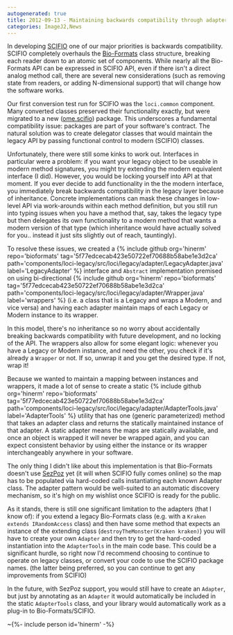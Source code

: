 ```yaml
---
autogenerated: true
title: 2012-09-13 - Maintaining backwards compatibility through adapters
categories: ImageJ2,News
---
```


In developing [SCIFIO](/software/scifio) one of our major priorities is backwards compatibility. SCIFIO completely overhauls the [Bio-Formats](/formats/bio-formats) class structure, breaking each reader down to an atomic set of components. While nearly all the Bio-Formats API can be expressed in SCIFIO API, even if there isn't a direct analog method call, there are several new considerations (such as removing state from readers, or adding N-dimensional support) that will change how the software works.

Our first conversion test run for SCIFIO was the `loci.common` component. Many converted classes preserved their functionality exactly, but were migrated to a new ([ome.scifio](https://github.com/hinerm/bioformats/tree/5f77edcecab423e50722ef70688b58abe1e3d2ca/components/scifio-devel/src/ome/scifio)) package. This underscores a fundamental compatibility issue: packages are part of your software's contract. The natural solution was to create delegator classes that would maintain the legacy API by passing functional control to modern (SCIFIO) classes.

Unfortunately, there were still some kinks to work out. Interfaces in particular were a problem: if you want your legacy object to be useable in modern method signatures, you might try extending the modern equivalent interface (I did). However, you would be locking yourself into API at that moment. If you ever decide to add functionality in the the modern interface, you immediately break backwards compatibility in the legacy layer because of inheritance. Concrete implementations can mask these changes in low-level API via work-arounds within each method definition, but you still run into typing issues when you have a method that, say, takes the legacy type but then delegates its own functionality to a modern method that wants a modern version of that type (which inheritance would have actually solved for you.. instead it just sits slightly out of reach, tauntingly).

To resolve these issues, we created a {% include github org='hinerm' repo='bioformats' tag='5f77edcecab423e50722ef70688b58abe1e3d2ca' path='components/loci-legacy/src/loci/legacy/adapter/LegacyAdapter.java' label='LegacyAdapter' %} interface and `Abstract` implementation premised on using bi-directional {% include github org='hinerm' repo='bioformats' tag='5f77edcecab423e50722ef70688b58abe1e3d2ca' path='components/loci-legacy/src/loci/legacy/adapter/Wrapper.java' label='wrappers' %} (i.e. a class that is a Legacy and wraps a Modern, and vice versa) and having each adapter maintain maps of each Legacy or Modern instance to its wrapper.

In this model, there's no inheritance so no worry about accidentally breaking backwards compatibility with future development, and no locking of the API. The wrappers also allow for some elegant logic: whenever you have a Legacy or Modern instance, and need the other, you check if it's already a `Wrapper` or not. If so, unwrap it and you get the desired type. If not, wrap it!

Because we wanted to maintain a mapping between instances and wrappers, it made a lot of sense to create a static {% include github org='hinerm' repo='bioformats' tag='5f77edcecab423e50722ef70688b58abe1e3d2ca' path='components/loci-legacy/src/loci/legacy/adapter/AdapterTools.java' label='AdapterTools' %} utility that has one (generic parameterized) method that takes an adapter class and returns the statically maintained instance of that adapter. A static adapter means the maps are statically available, and once an object is wrapped it will never be wrapped again, and you can expect consistent behavior by using either the instance or its wrapper interchangeably anywhere in your software.

The only thing I didn't like about this implementation is that Bio-Formats doesn't use [SezPoz](http://sezpoz.java.net/) yet (it will when SCIFIO fully comes online) so the map has to be populated via hard-coded calls instantiating each known Adapter class. The adapter pattern would be well-suited to an automatic discovery mechanism, so it's high on my wishlist once SCIFIO is ready for the public.

As it stands, there is still one significant limitation to the adapters (that I know of): if you extend a legacy Bio-Formats class (e.g. with a `Kraken extends IRandomAccess` class) and then have some method that expects an instance of the extending class (`destroyTheMonster(Kraken kraken)`) you will have to create your own `Adapter` and then try to get the hard-coded instantiation into the `AdapterTools` in the main code base. This could be a significant hurdle, so right now I'd recommend choosing to continue to operate on legacy classes, or convert your code to use the SCIFIO package names. (the latter being preferred, so you can continue to get any improvements from SCIFIO)

In the future, with SezPoz support, you would still have to create an `Adapter`, but just by annotating as an `Adapter` it would automatically be included in the static `AdapterTools` class, and your library would automatically work as a plug-in to Bio-Formats/SCIFIO.

\~{%- include person id='hinerm' -%}

 
